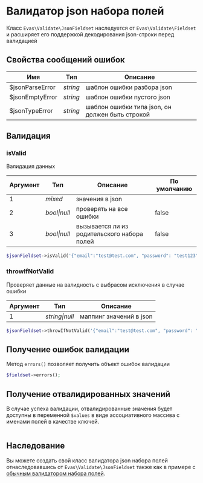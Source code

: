 # Валидатор json набора полей

Класс `Evas\Validate\JsonFieldset` наследуется от `Evas\Validate\Fieldset` и расширяет его поддержкой декодирования json-строки перед валидацией

## Свойства сообщений ошибок

| Имя | Тип | Описание |
|-----|-----|----------|
| $jsonParseError | *string* | шаблон ошибки разбора json |
| $jsonEmptyError | *string* | шаблон ошибки пустого json |
| $jsonTypeError | *string* | шаблон ошибки типа json, он должен быть строкой |

## Валидация

### isValid
Валидация данных

| Аргумент | Тип | Описание | По умолчанию |
|----------|-----|----------|--------------|
| 1 | *mixed* | значения в json |
| 2 | *bool\|null* | проверять на все ошибки | false |
| 3 | *bool\|null* | вызывается ли из родительского набора полей | false |

```php
$jsonFieldset->isValid('{"email":"test@test.com", "password": "test123"}');
```

### throwIfNotValid
Проверяет данные на валидность с выбрасом исключения в случае ошибки

| Аргумент | Тип | Описание |
|----------|-----|----------|
| 1 | *string\|null* | маппинг значений в json |

```php
$jsonFieldset->throwIfNotValid('{"email":"test@test.com", "password": "test123"}');
```

## Получение ошибок валидации

Метод `errors()` позволяет получить объект ошибок валидации

```php
$fieldset->errors();
```


## Получение отвалидированных значений

В случае успеха валидации, отвалидированные значения будет доступны в переменной `$values` в виде ассоциативного массива с именами полей в качестве ключей.

```php
```


## Наследование

Вы можете создать свой класс валидатора json набора полей отнаследовавшись от `Evas\Validate\JsonFieldset` также как в примере с [обычным валидатором набора полей](/guide/base/fieldset.html#наследование).

